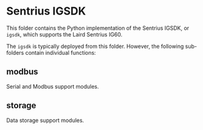Sentrius IGSDK
======================
This folder contains the Python implementation of the Sentrius IGSDK, or `igsdk`, which supports the Laird Sentrius IG60.

The `igsdk` is typically deployed from this folder.  However, the following sub-folders contain individual functions:

modbus
------
Serial and Modbus support modules.

storage
-------
Data storage support modules.